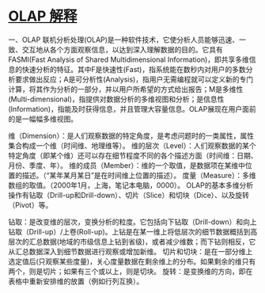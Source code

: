 # [OLAP 解释](https://github.com/stormzhai/gitblog/issues/9)

一、OLAP
联机分析处理(OLAP)是一种软件技术，它使分析人员能够迅速、一致、交互地从各个方面观察信息，以达到深入理解数据的目的。它具有FASMI(Fast Analysis of Shared Multidimensional Information)，即共享多维信息的快速分析的特征。其中F是快速性(Fast)，指系统能在数秒内对用户的多数分析要求做出反应；A是可分析性(Analysis)，指用户无需编程就可以定义新的专门计算，将其作为分析的一部分，并以用户所希望的方式给出报告；M是多维性(Multi-dimensional)，指提供对数据分析的多维视图和分析；是信息性(Information)，指能及时获得信息，并且管理大容量信息。OLAP展现在用户面前的是一幅幅多维视图。

维（Dimension）：是人们观察数据的特定角度，是考虑问题时的一类属性，属性集合构成一个维（时间维、地理维等）。
维的层次（Level）：人们观察数据的某个特定角度（即某个维）还可以存在细节程度不同的各个描述方面（时间维：日期、月份、季度、年）。
维的成员（Member）：维的一个取值，是数据项在某维中位置的描述。（“某年某月某日”是在时间维上位置的描述）。
度量（Measure）：多维数组的取值。（2000年1月，上海，笔记本电脑，0000）。
OLAP的基本多维分析操作有钻取（Drill-up和Drill-down）、切片（Slice）和切块（Dice）、以及旋转（Pivot）等。

钻取：是改变维的层次，变换分析的粒度。它包括向下钻取（Drill-down）和向上钻取（Drill-up）/上卷(Roll-up)。上钻是在某一维上将低层次的细节数据概括到高层次的汇总数据(地域的市级信息上钻到省级)，或者减少维数；而下钻则相反，它从汇总数据深入到细节数据进行观察或增加新维。
切片和切块：是在一部分维上选定值后(只观察某些度量)，关心度量数据在剩余维上的分布。如果剩余的维只有两个，则是切片；如果有三个或以上，则是切块。
旋转：是变换维的方向，即在表格中重新安排维的放置（例如行列互换）。
